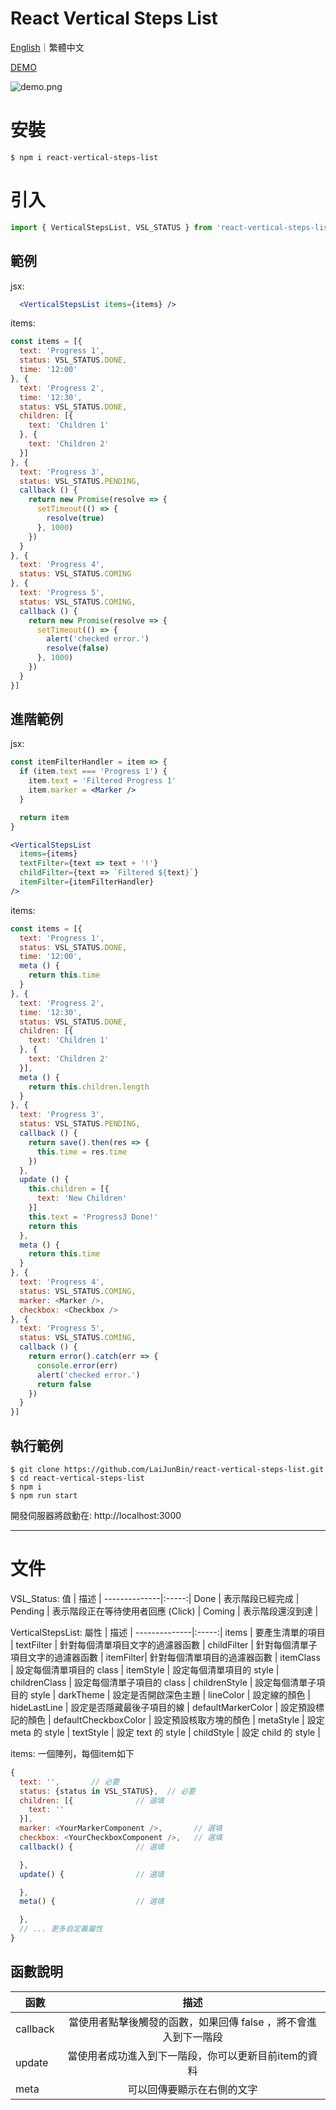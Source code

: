 # React Vertical Steps List

[English](https://github.com/LaiJunBin/react-vertical-steps-list#react-vertical-steps-list)｜繁體中文

[DEMO](https://laijunbin.github.io/react-vertical-steps-list/index.html)

![demo.png](./demo.png)

# 安裝
```
$ npm i react-vertical-steps-list
```

# 引入
```js
import { VerticalStepsList, VSL_STATUS } from 'react-vertical-steps-list'
```

## 範例
jsx:
```jsx
  <VerticalStepsList items={items} />
```


items:
```js
const items = [{
  text: 'Progress 1',
  status: VSL_STATUS.DONE,
  time: '12:00'
}, {
  text: 'Progress 2',
  time: '12:30',
  status: VSL_STATUS.DONE,
  children: [{
    text: 'Children 1'
  }, {
    text: 'Children 2'
  }]
}, {
  text: 'Progress 3',
  status: VSL_STATUS.PENDING,
  callback () {
    return new Promise(resolve => {
      setTimeout(() => {
        resolve(true)
      }, 1000)
    })
  }
}, {
  text: 'Progress 4',
  status: VSL_STATUS.COMING
}, {
  text: 'Progress 5',
  status: VSL_STATUS.COMING,
  callback () {
    return new Promise(resolve => {
      setTimeout(() => {
        alert('checked error.')
        resolve(false)
      }, 1000)
    })
  }
}]
```

## 進階範例

jsx:
```jsx
const itemFilterHandler = item => {
  if (item.text === 'Progress 1') {
    item.text = 'Filtered Progress 1'
    item.marker = <Marker />
  }

  return item
}

<VerticalStepsList
  items={items}
  textFilter={text => text + '!'}
  childFilter={text => `Filtered ${text}`}
  itemFilter={itemFilterHandler}
/>
```

items:
```js
const items = [{
  text: 'Progress 1',
  status: VSL_STATUS.DONE,
  time: '12:00',
  meta () {
    return this.time
  }
}, {
  text: 'Progress 2',
  time: '12:30',
  status: VSL_STATUS.DONE,
  children: [{
    text: 'Children 1'
  }, {
    text: 'Children 2'
  }],
  meta () {
    return this.children.length
  }
}, {
  text: 'Progress 3',
  status: VSL_STATUS.PENDING,
  callback () {
    return save().then(res => {
      this.time = res.time
    })
  },
  update () {
    this.children = [{
      text: 'New Children'
    }]
    this.text = 'Progress3 Done!'
    return this
  },
  meta () {
    return this.time
  }
}, {
  text: 'Progress 4',
  status: VSL_STATUS.COMING,
  marker: <Marker />,
  checkbox: <Checkbox />
}, {
  text: 'Progress 5',
  status: VSL_STATUS.COMING,
  callback () {
    return error().catch(err => {
      console.error(err)
      alert('checked error.')
      return false
    })
  }
}]
```

## 執行範例
```
$ git clone https://github.com/LaiJunBin/react-vertical-steps-list.git
$ cd react-vertical-steps-list
$ npm i
$ npm run start
```

開發伺服器將啟動在: http://localhost:3000

---

# 文件

VSL_Status:
值           | 描述  |
--------------|:-----:|
Done    | 表示階段已經完成 |
Pending    | 表示階段正在等待使用者回應 (Click) |
Coming  | 表示階段還沒到達 | 

VerticalStepsList:
屬性           | 描述  |
--------------|:-----:|
items    | 要產生清單的項目 |
textFilter    | 針對每個清單項目文字的過濾器函數 |
childFilter  | 針對每個清單子項目文字的過濾器函數 | 
itemFilter| 針對每個清單項目的過濾器函數 |
itemClass | 設定每個清單項目的 class  |
itemStyle | 設定每個清單項目的 style  |
childrenClass | 設定每個清單子項目的 class  |
childrenStyle |  設定每個清單子項目的 style |
darkTheme |  設定是否開啟深色主題 |
lineColor |  設定線的顏色  |
hideLastLine |  設定是否隱藏最後子項目的線  |
defaultMarkerColor |  設定預設標記的顏色  |
defaultCheckboxColor |  設定預設核取方塊的顏色  |
metaStyle |  設定 meta 的 style  |
textStyle |  設定 text 的 style  |
childStyle |  設定 child 的 style  |


items: 一個陣列，每個item如下
```js
{
  text: '',       // 必要
  status: {status in VSL_STATUS},  // 必要
  children: [{              // 選填
    text: ''
  }],
  marker: <YourMarkerComponent />,       // 選填
  checkbox: <YourCheckboxComponent />,   // 選填
  callback() {              // 選填

  },
  update() {                // 選填

  },
  meta() {                  // 選填

  },
  // ... 更多自定義屬性
}
```

## 函數說明
函數           | 描述  |
--------------|:-----:|
callback    | 當使用者點擊後觸發的函數，如果回傳 false ，將不會進入到下一階段 |
update    | 當使用者成功進入到下一階段，你可以更新目前item的資料 |
meta  | 可以回傳要顯示在右側的文字 | 
